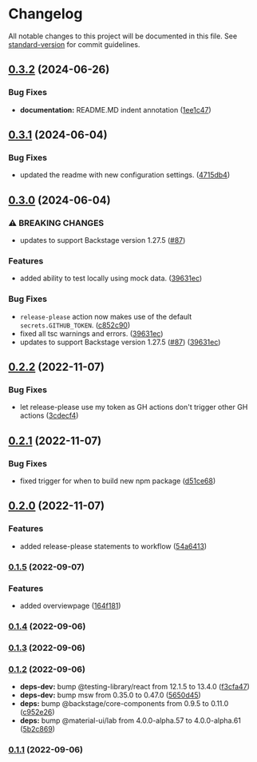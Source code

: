 # Changelog

All notable changes to this project will be documented in this file. See [standard-version](https://github.com/conventional-changelog/standard-version) for commit guidelines.

## [0.3.2](https://github.com/TRIMM/plugin-dependencytrack/compare/v0.3.1...v0.3.2) (2024-06-26)


### Bug Fixes

* **documentation:** README.MD indent annotation ([1ee1c47](https://github.com/TRIMM/plugin-dependencytrack/commit/1ee1c47153e9f3efe28dd3a72dccb23f0be64e30))

## [0.3.1](https://github.com/TRIMM/plugin-dependencytrack/compare/v0.3.0...v0.3.1) (2024-06-04)


### Bug Fixes

* updated the readme with new configuration settings. ([4715db4](https://github.com/TRIMM/plugin-dependencytrack/commit/4715db4ec49b7780cbc55c99775d95394d580138))

## [0.3.0](https://github.com/TRIMM/plugin-dependencytrack/compare/v0.2.2...v0.3.0) (2024-06-04)


### ⚠ BREAKING CHANGES

* updates to support Backstage version 1.27.5 ([#87](https://github.com/TRIMM/plugin-dependencytrack/issues/87))

### Features

* added ability to test locally using mock data. ([39631ec](https://github.com/TRIMM/plugin-dependencytrack/commit/39631ec7ef64fdfc998d940e98e06a470b7d530a))


### Bug Fixes

* `release-please` action now makes use of the default `secrets.GITHUB_TOKEN`. ([c852c90](https://github.com/TRIMM/plugin-dependencytrack/commit/c852c90d4185409af2cccf111892406f88d4c45f))
* fixed all tsc warnings and errors. ([39631ec](https://github.com/TRIMM/plugin-dependencytrack/commit/39631ec7ef64fdfc998d940e98e06a470b7d530a))
* updates to support Backstage version 1.27.5 ([#87](https://github.com/TRIMM/plugin-dependencytrack/issues/87)) ([39631ec](https://github.com/TRIMM/plugin-dependencytrack/commit/39631ec7ef64fdfc998d940e98e06a470b7d530a))

## [0.2.2](https://github.com/TRIMM/plugin-dependencytrack/compare/v0.2.1...v0.2.2) (2022-11-07)


### Bug Fixes

* let release-please use my token as GH actions don't trigger other GH actions ([3cdecf4](https://github.com/TRIMM/plugin-dependencytrack/commit/3cdecf48f7797c66f0e2a9a9ccbc9fc86d15b0c2))

## [0.2.1](https://github.com/TRIMM/plugin-dependencytrack/compare/v0.2.0...v0.2.1) (2022-11-07)


### Bug Fixes

* fixed trigger for when to build new npm package ([d51ce68](https://github.com/TRIMM/plugin-dependencytrack/commit/d51ce68e98eff61a086b134e4a92f815df07f233))

## [0.2.0](https://github.com/TRIMM/plugin-dependencytrack/compare/v0.1.5...v0.2.0) (2022-11-07)


### Features

* added release-please statements to workflow ([54a6413](https://github.com/TRIMM/plugin-dependencytrack/commit/54a64133078208390001135e6907b931348ae443))

### [0.1.5](https://github.com/TRIMM/plugin-dependencytrack/compare/v0.1.4...v0.1.5) (2022-09-07)


### Features

* added overviewpage ([164f181](https://github.com/TRIMM/plugin-dependencytrack/commit/164f181086ab2ef5ee27b53643e9a346ace1b6a5))

### [0.1.4](https://github.com/TRIMM/plugin-dependencytrack/compare/v0.1.3...v0.1.4) (2022-09-06)

### [0.1.3](https://github.com/TRIMM/plugin-dependencytrack/compare/v0.1.2...v0.1.3) (2022-09-06)

### [0.1.2](https://github.com/TRIMM/plugin-dependencytrack/compare/v0.1.1...v0.1.2) (2022-09-06)


* **deps-dev:** bump @testing-library/react from 12.1.5 to 13.4.0 ([f3cfa47](https://github.com/TRIMM/plugin-dependencytrack/commit/f3cfa47320a215514f24899b4951df06141ad705))
* **deps-dev:** bump msw from 0.35.0 to 0.47.0 ([5650d45](https://github.com/TRIMM/plugin-dependencytrack/commit/5650d45254b90cdffc9bc6f3cae78f74ada3d188))
* **deps:** bump @backstage/core-components from 0.9.5 to 0.11.0 ([c952e26](https://github.com/TRIMM/plugin-dependencytrack/commit/c952e268846114d2aca991d7db588e0d569b89a8))
* **deps:** bump @material-ui/lab from 4.0.0-alpha.57 to 4.0.0-alpha.61 ([5b2c869](https://github.com/TRIMM/plugin-dependencytrack/commit/5b2c869105602d64700d8910a888b4e74668b0e8))

### [0.1.1](https://github.com/TRIMM/plugin-dependencytrack/compare/v0.1.0...v0.1.1) (2022-09-06)
